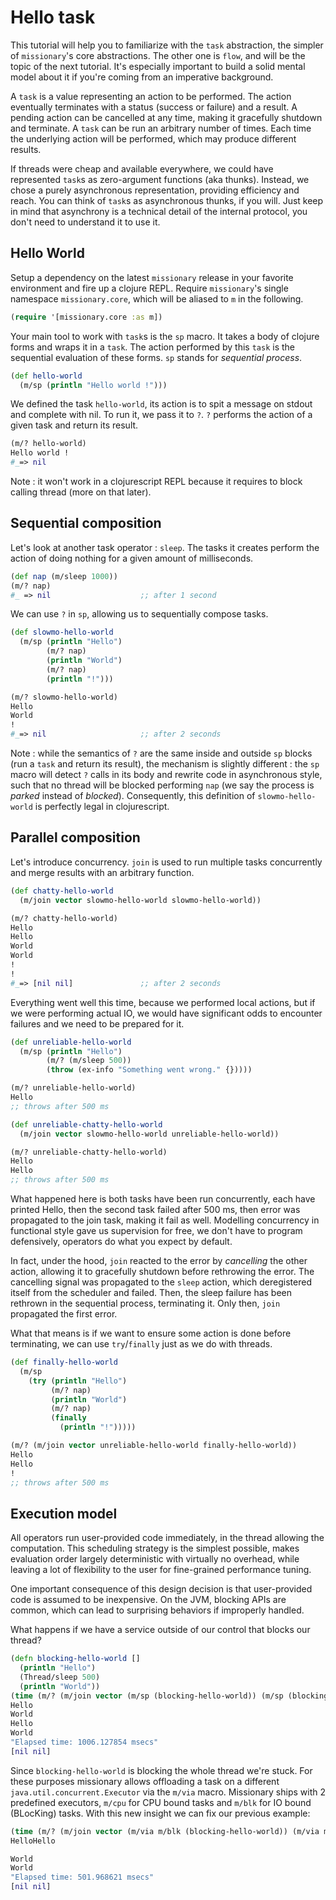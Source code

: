 # Hello task

This tutorial will help you to familiarize with the `task` abstraction, the simpler of `missionary`'s core abstractions. The other one is `flow`, and will be the topic of the next tutorial. It's especially important to build a solid mental model about it if you're coming from an imperative background.

A `task` is a value representing an action to be performed. The action eventually terminates with a status (success or failure) and a result. A pending action can be cancelled at any time, making it gracefully shutdown and terminate. A `task` can be run an arbitrary number of times. Each time the underlying action will be performed, which may produce different results.

If threads were cheap and available everywhere, we could have represented `task`s as zero-argument functions (aka thunks). Instead, we chose a purely asynchronous representation, providing efficiency and reach. You can think of `task`s as asynchronous thunks, if you will. Just keep in mind that asynchrony is a technical detail of the internal protocol, you don't need to understand it to use it.


## Hello World

Setup a dependency on the latest `missionary` release in your favorite environment and fire up a clojure REPL. Require `missionary`'s single namespace `missionary.core`, which will be aliased to `m` in the following.

```clojure
(require '[missionary.core :as m])
```

Your main tool to work with `task`s is the `sp` macro. It takes a body of clojure forms and wraps it in a `task`. The action performed by this `task` is the sequential evaluation of these forms. `sp` stands for *sequential process*.

```clojure
(def hello-world
  (m/sp (println "Hello world !")))
```

We defined the task `hello-world`, its action is to spit a message on stdout and complete with nil. To run it, we pass it to `?`. `?` performs the action of a given task and return its result.

```clojure
(m/? hello-world)
Hello world !
#_=> nil
```

Note : it won't work in a clojurescript REPL because it requires to block calling thread (more on that later).


## Sequential composition

Let's look at another task operator : `sleep`. The tasks it creates perform the action of doing nothing for a given amount of milliseconds.

```clojure
(def nap (m/sleep 1000))
(m/? nap)
#_ => nil                    ;; after 1 second
```

We can use `?` in `sp`, allowing us to sequentially compose tasks.

```clojure
(def slowmo-hello-world
  (m/sp (println "Hello")
        (m/? nap)
        (println "World")
        (m/? nap)
        (println "!")))

(m/? slowmo-hello-world)
Hello
World
!
#_=> nil                     ;; after 2 seconds
```

Note : while the semantics of `?` are the same inside and outside `sp` blocks (run a `task` and return its result), the mechanism is slightly different : the `sp` macro will detect `?` calls in its body and rewrite code in asynchronous style, such that no thread will be blocked performing `nap` (we say the process is *parked* instead of *blocked*). Consequently, this definition of `slowmo-hello-world` is perfectly legal in clojurescript.

## Parallel composition

Let's introduce concurrency. `join` is used to run multiple tasks concurrently and merge results with an arbitrary function.

```clojure
(def chatty-hello-world
  (m/join vector slowmo-hello-world slowmo-hello-world))

(m/? chatty-hello-world)
Hello
Hello
World
World
!
!
#_=> [nil nil]               ;; after 2 seconds
```

Everything went well this time, because we performed local actions, but if we were performing actual IO, we would have significant odds to encounter failures and we need to be prepared for it.

```clojure
(def unreliable-hello-world
  (m/sp (println "Hello")
        (m/? (m/sleep 500))
        (throw (ex-info "Something went wrong." {}))))

(m/? unreliable-hello-world)
Hello
;; throws after 500 ms

(def unreliable-chatty-hello-world
  (m/join vector slowmo-hello-world unreliable-hello-world))

(m/? unreliable-chatty-hello-world)
Hello
Hello
;; throws after 500 ms
```

What happened here is both tasks have been run concurrently, each have printed Hello, then the second task failed after 500 ms, then error was propagated to the join task, making it fail as well. Modelling concurrency in functional style gave us supervision for free, we don't have to program defensively, operators do what you expect by default.

In fact, under the hood, `join` reacted to the error by *cancelling* the other action, allowing it to gracefully shutdown before rethrowing the error. The cancelling signal was propagated to the `sleep` action, which deregistered itself from the scheduler and failed. Then, the sleep failure has been rethrown in the sequential process, terminating it. Only then, `join` propagated the first error.

What that means is if we want to ensure some action is done before terminating, we can use `try`/`finally` just as we do with threads.

```clojure
(def finally-hello-world
  (m/sp
    (try (println "Hello")
         (m/? nap)
         (println "World")
         (m/? nap)
         (finally
           (println "!")))))

(m/? (m/join vector unreliable-hello-world finally-hello-world))
Hello
Hello
!
;; throws after 500 ms
```

## Execution model

All operators run user-provided code immediately, in the thread allowing the computation. This scheduling strategy is the simplest possible, makes evaluation order largely deterministic with virtually no overhead, while leaving a lot of flexibility to the user for fine-grained performance tuning.

One important consequence of this design decision is that user-provided code is assumed to be inexpensive. On the JVM, blocking APIs are common, which can lead to surprising behaviors if improperly handled.

What happens if we have a service outside of our control that blocks our thread?

```clojure
(defn blocking-hello-world []
  (println "Hello")
  (Thread/sleep 500)
  (println "World"))
(time (m/? (m/join vector (m/sp (blocking-hello-world)) (m/sp (blocking-hello-world)))))
Hello
World
Hello
World
"Elapsed time: 1006.127854 msecs"
[nil nil]
```

Since `blocking-hello-world` is blocking the whole thread we're stuck. For these purposes missionary allows offloading a task on a different `java.util.concurrent.Executor` via the `m/via` macro. Missionary ships with 2 predefined executors, `m/cpu` for CPU bound tasks and `m/blk` for IO bound (BLocKing) tasks. With this new insight we can fix our previous example:

```clojure
(time (m/? (m/join vector (m/via m/blk (blocking-hello-world)) (m/via m/blk (blocking-hello-world)))))
HelloHello

World
World
"Elapsed time: 501.968621 msecs"
[nil nil]
```
